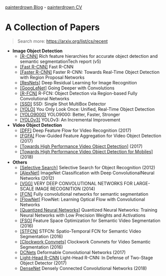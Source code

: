 [painterdrown Blog](https://painterdrown.github.io) - [painterdrown CV](https://painterdrown.github.io/cv)

# A Collection of Papers

> Search more: https://arxiv.org/list/cs/recent

+ **Image Object Detection**
  + [[R-CNN]](R-CNN.pdf) Rich feature hierarchies for accurate object detection and semantic segmentationTech report (v5)
  + [[Fast R-CNN]](Fast_R-CNN.pdf) Fast R-CNN
  + [[Faster R-CNN]](Faster_R-CNN.pdf) Faster R-CNN: Towards Real-Time Object Detection with Region Proposal Networks
  + [[ResNets]](ResNets.pdf) Deep Residual Learning for Image Recognition
  + [[GoogLeNet]](GoogLeNet.pdf) Going Deeper with Convolutions
  + [[R-FCN]](R-FCN.pdf) R-FCN: Object Detection via Region-based Fully Convolutional Networks
  + [[SSD]](SSD.pdf) SSD: Single Shot MultiBox Detector
  + [[YOLO]](YOLO.pdf) You Only Look Once: Unified, Real-Time Object Detection
  + [[YOLO9000]](YOLO9000.pdf) YOLO9000: Better, Faster, Stronger
  + [[YOLOv3]](YOLOv3.pdf) YOLOv3: An Incremental Improvement
+ **Video Object Detection**
  + [[DFF]](DFF.pdf) Deep Feature Flow for Video Recognition (2017)
  + [[FGFA]](FGFA.pdf) Flow-Guided Feature Aggregation for Video Object Detection (2017)
  + [[Towards High Performance Video Object Detection]](Towards_High_Performance_Video_Object_Detection.pdf) (2017)
  + [[Towards High Performance Video Object Detection for Mobiles]](Towards_High_Performance_Video_Object_Detection_for_Mobiles.pdf) (2018)
+ **Others**
  + [[Selective Search]](Selective_Search.pdf) Selective Search for Object Recognition (2012)
  + [[AlexNet]](AlexNet.pdf) ImageNet Classification with Deep ConvolutionalNeural Networks (2012)
  + [[VGG]](VGG.pdf) VERY DEEP CONVOLUTIONAL NETWORKS FOR LARGE-SCALE IMAGE RECOGNITION (2014)
  + [[FCN]](FCN.pdf) Fully convolutional networks for semantic segmentation
  + [[FlowNet]](FlowNet.pdf) FlowNet: Learning Optical Flow with Convolutional Networks
  + [[Quantized Neural Networks]](Quantized_Neural_Networks.pdf) Quantized Neural Networks: Training Neural Networks with Low Precision Weights and Activations
  + [[FSO]](FSO.pdf) Feature Space Optimization for Semantic Video Segmentation (2016)
  + [[STFCN]](STFCN.pdf) STFCN: Spatio-Temporal FCN for Semantic Video Segmentation (2016)
  + [[Clockwork Convnets]](Clockwork_Convnets.pdf) Clockwork Convnets for Video Semantic Segmentation (2016)
  + [DCNets](DCNets.pdf) Deformable Convolutional Networks (2017)
  + [Light-Head R-CNN](Light-Head_R-CNN.pdf) Light-Head R-CNN: In Defense of Two-Stage Object Detector (2017)
  + [DenseNet](DenseNet.pdf) Densely Connected Convolutional Networks (2018)

